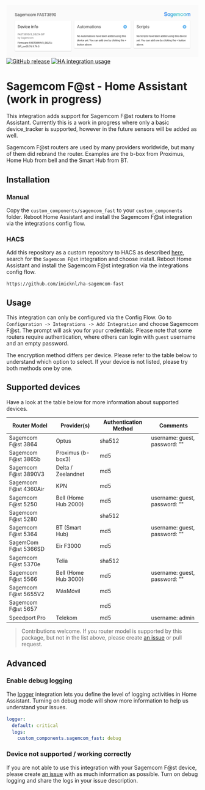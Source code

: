 ![screenshot of a device detail page in Home Assistant](https://raw.githubusercontent.com/iMicknl/ha-sagemcom-fast/master/media/sagemcom_fast_device_page.png)
[![GitHub release](https://img.shields.io/github/release/iMicknl/ha-sagemcom-fast.svg)](https://github.com/iMicknl/ha-sagemcom-fast/releases/)
[![HA integration usage](https://img.shields.io/badge/dynamic/json?color=41BDF5&logo=home-assistant&label=integration%20usage&suffix=%20installs&cacheSeconds=15600&url=https://analytics.home-assistant.io/custom_integrations.json&query=$.sagemcom_fast.total)](https://analytics.home-assistant.io/custom_integrations.json)

# Sagemcom F@st - Home Assistant (work in progress)

This integration adds support for Sagemcom F@st routers to Home Assistant. Currently this is a work in progress where only a basic device_tracker is supported, however in the future sensors will be added as well.

Sagemcom F@st routers are used by many providers worldwide, but many of them did rebrand the router. Examples are the b-box from Proximus, Home Hub from bell and the Smart Hub from BT.

## Installation

### Manual

Copy the `custom_components/sagemcom_fast` to your `custom_components` folder. Reboot Home Assistant and install the Sagemcom F@st integration via the integrations config flow.

### HACS

Add this repository as a custom repository to HACS as described [here](https://hacs.xyz/docs/faq/custom_repositories), search for the `Sagemcom F@st` integration and choose install. Reboot Home Assistant and install the Sagemcom F@st integration via the integrations config flow.

```
https://github.com/imicknl/ha-sagemcom-fast
```

## Usage

This integration can only be configured via the Config Flow. Go to `Configuration -> Integrations -> Add Integration` and choose Sagemcom F@st. The prompt will ask you for your credentials. Please note that some routers require authentication, where others can login with `guest` username and an empty password.

The encryption method differs per device. Please refer to the table below to understand which option to select. If your device is not listed, please try both methods one by one.

## Supported devices

Have a look at the table below for more information about supported devices.

| Router Model          | Provider(s)          | Authentication Method | Comments                      |
| --------------------- | -------------------- | --------------------- | ----------------------------- |
| Sagemcom F@st 3864    | Optus                | sha512                | username: guest, password: "" |
| Sagemcom F@st 3865b   | Proximus (b-box3)    | md5                   |                               |
| Sagemcom F@st 3890V3  | Delta / Zeelandnet   | md5                   |                               |
| Sagemcom F@st 4360Air | KPN                  | md5                   |                               |
| Sagemcom F@st 5250    | Bell (Home Hub 2000) | md5                   | username: guest, password: "" |
| Sagemcom F@st 5280    |                      | sha512                |                               |
| Sagemcom F@st 5364    | BT (Smart Hub)       | md5                   | username: guest, password: "" |
| SagemCom F@st 5366SD  | Eir F3000            | md5                   |                               |
| Sagemcom F@st 5370e   | Telia                | sha512                |                               |
| Sagemcom F@st 5566    | Bell (Home Hub 3000) | md5                   | username: guest, password: "" |
| Sagemcom F@st 5655V2  | MásMóvil             | md5                   |                               |
| Sagemcom F@st 5657    |                      | md5                   |                               |
| Speedport Pro         | Telekom              | md5                   | username: admin               |

> Contributions welcome. If you router model is supported by this package, but not in the list above, please create [an issue](https://github.com/iMicknl/ha-sagemcom-fast/issues/new) or pull request.

## Advanced

### Enable debug logging

The [logger](https://www.home-assistant.io/integrations/logger/) integration lets you define the level of logging activities in Home Assistant. Turning on debug mode will show more information to help us understand your issues.

```yaml
logger:
  default: critical
  logs:
    custom_components.sagemcom_fast: debug
```

### Device not supported / working correctly

If you are not able to use this integration with your Sagemcom F@st device, please create [an issue](https://github.com/iMicknl/ha-sagemcom-fast/issues/new) with as much information as possible. Turn on debug logging and share the logs in your issue description.
